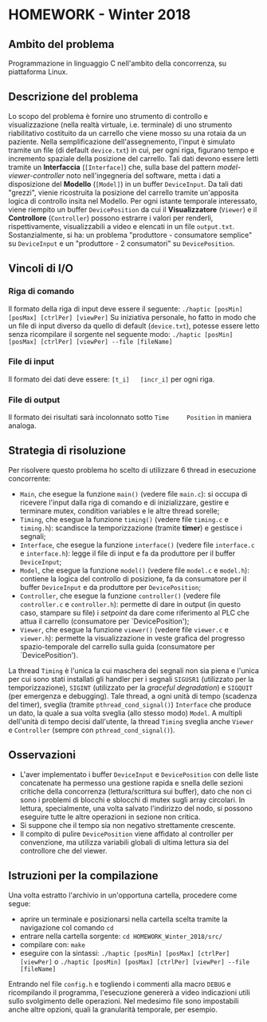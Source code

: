 # HOMEWORK - Winter 2018

## Ambito del problema
Programmazione in linguaggio C nell'ambito della concorrenza, su piattaforma Linux.

## Descrizione del problema
Lo scopo del problema è fornire uno strumento di controllo e visualizzazione (nella realtà virtuale, i.e. terminale) di uno strumento riabilitativo costituito da un carrello che viene mosso su una rotaia da un paziente. Nella semplificazione dell'assegnemento, l'input è simulato tramite un file (di default `device.txt`) in cui, per ogni riga, figurano tempo e incremento spaziale della posizione del carrello. Tali dati devono essere letti tramite un __Interfaccia__ (`[Interface]`) che, sulla base del  pattern _model-viewer-controller_ noto nell'ingegneria del software, metta i dati a disposizione del __Modello__ (`[Model]`) in un buffer `DeviceInput`. Da tali dati "grezzi", vienie ricostruita la posizione del carrello tramite un'apposita logica di controllo insita nel Modello. Per ogni istante temporale interessato, viene riempito un buffer `DevicePosition` da cui il __Visualizzatore__ (`Viewer`) e il __Controllore__ (`Controller`) possono estrarre i valori per renderli, rispettivamente, visualizzabili a video e elencati in un file `output.txt`.
Sostanzialmente, si ha: un problema "produttore - consumatore semplice" su `DeviceInput` e un "produttore - 2 consumatori" su `DevicePosition`.

## Vincoli di I/O
### Riga di comando
Il formato della riga di input deve essere il seguente:
`./haptic [posMin] [posMax] [ctrlPer] [viewPer]`
Su iniziativa personale, ho fatto in modo che un file di input diverso da quello di default (`device.txt`), potesse essere letto senza ricompilare il sorgente nel seguente modo:
`./haptic [posMin] [posMax] [ctrlPer] [viewPer] --file [fileName]`

### File di input
Il formato dei dati deve essere:
`[t_i]   [incr_i]`
per ogni riga.

### File di output
Il formato dei risultati sarà incolonnato sotto `Time     Position` in maniera analoga.

## Strategia di risoluzione
Per risolvere questo problema ho scelto di utilizzare 6 thread in esecuzione concorrente:
* `Main`, che esegue la funzione `main()` (vedere file `main.c`): si occupa di ricevere l'input dalla riga di comando e di inizializzare, gestire e terminare mutex, condition variables e le altre thread sorelle;
* `Timing`, che esegue la funzione `timing()` (vedere file `timing.c` e `timing.h`): scandisce la temporizzazione (tramite __timer__) e gestisce i segnali;
* `Interface`, che esegue la funzione `interface()` (vedere file `interface.c` e `interface.h`): legge il file di input e fa da produttore per il buffer `DeviceInput`;
* `Model`, che esegue la funzione `model()` (vedere file `model.c` e `model.h`): contiene la logica del controllo di posizione, fa da consumatore per il buffer `DeviceInput` e da produttore per `DevicePosition`;
* `Controller`, che esegue la funzione `controller()` (vedere file `controller.c` e `controller.h`): permette di dare in output (in questo caso, stampare su file) i _setpoint_ da dare come riferimento al PLC che attua il carrello (consumatore per `DevicePosition');
* `Viewer`, che esegue la funzione `viewer()` (vedere file `viewer.c` e `viewer.h`): permette la visualizzazione in veste grafica del progresso spazio-temporale del carrello sulla guida (consumatore per `DevicePosition').

La thread `Timing` è l'unica la cui maschera dei segnali non sia piena e l'unica per cui sono stati installati gli handler per i segnali `SIGUSR1` (utilizzato per la temporizzazione), `SIGINT` (utilizzato per la _graceful degradation_) e `SIGQUIT` (per emergenza e debugging).
Tale thread, a ogni unità di tempo (scadenza del timer), sveglia (tramite `pthread_cond_signal()`) `Interface` che produce un dato, la quale a sua volta sveglia (allo stesso modo) `Model`. A multipli dell'unità di tempo decisi dall'utente, la thread `Timing` sveglia anche `Viewer` e `Controller` (sempre con `pthread_cond_signal()`).

## Osservazioni
* L'aver implementato i buffer `DeviceInput` e `DevicePosition` con delle liste concatenate ha permesso una gestione rapida e snella delle sezioni critiche della concorrenza (lettura/scrittura sui buffer), dato che non ci sono i problemi di blocchi e sblocchi di mutex sugli array circolari. In lettura, specialmente, una volta salvato l'indirizzo del nodo, si possono eseguire tutte le altre operazioni in sezione non critica.
* Si suppone che il tempo sia non negativo strettamente crescente.
* Il compito di pulire `DevicePosition` viene affidato al controller per convenzione, ma utilizza variabili globali di ultima lettura sia del controllore che del viewer.

## Istruzioni per la compilazione
Una volta estratto l'archivio in un'opportuna cartella, procedere come segue:
* aprire un terminale e posizionarsi nella cartella scelta tramite la navigazione col comando `cd`
* entrare nella cartella sorgente: `cd HOMEWORK_Winter_2018/src/`
* compilare con: `make`
* eseguire con la sintassi: `./haptic [posMin] [posMax] [ctrlPer] [viewPer]` o `./haptic [posMin] [posMax] [ctrlPer] [viewPer] --file [fileName]`

Entrando nel file `config.h` e togliendo i commenti alla macro `DEBUG` e ricompilando il programma, l'esecuzione genererà a video indicazioni utili sullo svolgimento delle operazioni. Nel medesimo file sono impostabili anche altre opzioni, quali la granularità temporale, per esempio.
